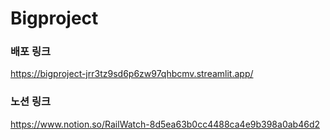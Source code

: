 # Bigproject

### 배포 링크
https://bigproject-jrr3tz9sd6p6zw97qhbcmv.streamlit.app/

### 노션 링크
https://www.notion.so/RailWatch-8d5ea63b0cc4488ca4e9b398a0ab46d2
